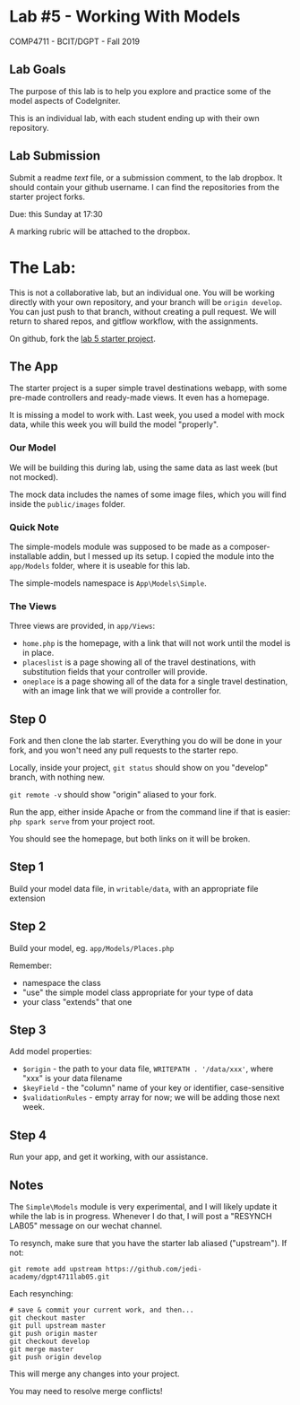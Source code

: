 # Lab #5 - Working With Models
COMP4711 - BCIT/DGPT - Fall 2019

## Lab Goals

The purpose of this lab is to help you explore and practice some of the 
model aspects of CodeIgniter. 

This is an individual lab, with each student ending up with their own repository.


## Lab Submission

Submit a readme *text* file, or a submission comment, to the lab dropbox. 
It should contain your github username. I can find the repositories from
the starter project forks.

Due: this Sunday at 17:30

A marking rubric will be attached to the dropbox.

# The Lab:

This is not a collaborative lab, but an individual one.
You will be working directly with your own repository,
and your branch will be `origin develop`. You can just push to that
branch, without creating a pull request.
We will return to shared repos, and gitflow workflow, with the assignments. 

On github, fork the [lab 5 starter project](https://github.com/jedi-academy/dgpt4711lab05).


## The App

The starter project is a super simple travel destinations webapp,
with some pre-made controllers and ready-made views. It even has a homepage.

It is missing a model to work with. Last week, you used a model with mock data,
while this week you will build the model "properly".

### Our Model

We will be building this during lab, using the same data as last week (but not mocked).

The mock data includes the names of some image files, which you 
will find inside the `public/images` folder.

### Quick Note

The simple-models module was supposed to be made as a composer-installable
addin, but I messed up its setup. I copied the module into the `app/Models` 
folder, where it is useable for this lab.

The simple-models namespace is `App\Models\Simple`.

### The Views

Three views are provided, in `app/Views`:

- `home.php` is the homepage, with a link that will not
    work until the model is in place.
- `placeslist` is a page showing all of the travel
    destinations, with substitution fields that your
    controller will provide.
- `oneplace` is a page showing all of the data for a single
    travel destination, with an image link that we will provide
    a controller for.

## Step 0

Fork and then clone the lab starter. Everything you do will be done in your fork,
and you won't need any pull requests to the starter repo.

Locally, inside your project, `git status` should show  on you "develop"
branch, with nothing new.

`git remote -v` should show "origin" aliased to your fork.

Run the app, either inside Apache or from the command line if that is
easier: `php spark serve` from your project root.

You should see the homepage, but both links on it will be broken.

## Step 1

Build your model data file, in `writable/data`, with an appropriate file extension

## Step 2

Build your model, eg. `app/Models/Places.php`

Remember:

- namespace the class
- "use" the simple model class appropriate for your type of data
- your class "extends" that one

## Step 3

Add  model properties:

- `$origin` - the path to your data file, `WRITEPATH . '/data/xxx'`, where "xxx"
    is your data filename
- `$keyField` - the "column" name of your key or identifier, case-sensitive
- `$validationRules` - empty array for now; we will be adding those next week.

## Step 4

Run your app, and get it working, with our assistance.

## Notes

The `Simple\Models` module is very experimental, and I will likely update it
while the lab is in progress.
Whenever I do that, I will post a "RESYNCH LAB05" message on our wechat channel.

To resynch, make sure that you have the starter lab aliased ("upstream").
If not:

    git remote add upstream https://github.com/jedi-academy/dgpt4711lab05.git

Each resynching:

    # save & commit your current work, and then...
    git checkout master
    git pull upstream master
    git push origin master
    git checkout develop
    git merge master
    git push origin develop

This will merge any changes into your project.

You may need to resolve merge conflicts!
